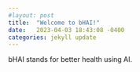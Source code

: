 ```yaml
---
#layout: post
title:  "Welcome to bHAI!"
date:   2023-04-03 18:43:08 -0400
categories: jekyll update
---
```

bHAI stands for better health using AI. 
